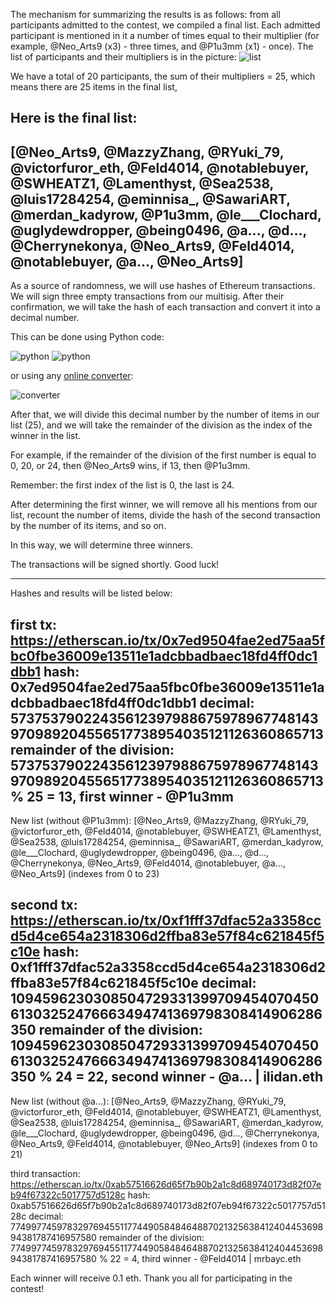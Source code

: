The mechanism for summarizing the results is as follows: from all participants admitted to the contest, we compiled a final list. Each admitted participant is mentioned in it a number of times equal to their multiplier (for example, @Neo_Arts9 (x3) - three times, and @P1u3mm (x1) - once).
The list of participants and their multipliers is in the picture:
![list](https://gyazo.com/d42ccb561dd0500a728b659489e6c05c.png)

We have a total of 20 participants, the sum of their multipliers = 25, which means there are 25 items in the final list,

Here is the final list:
------------
[@Neo_Arts9, @MazzyZhang, @RYuki_79, @victorfuror_eth, @Feld4014, @notablebuyer, @SWHEATZ1, @Lamenthyst, @Sea2538, @luis17284254, @eminnisa_, @SawariART, @merdan_kadyrow, @P1u3mm, @le___Clochard, @uglydewdropper, @being0496, @a..., @d..., @Cherrynekonya, @Neo_Arts9, @Feld4014, @notablebuyer, @a..., @Neo_Arts9]
------------

As a source of randomness, we will use hashes of Ethereum transactions.
We will sign three empty transactions from our multisig. After their confirmation, we will take the hash of each transaction and convert it into a decimal number.

This can be done using Python code:

![python](https://gyazo.com/ee7cfd39804f7b0cc741570137c53d47.png)
![python](https://gyazo.com/0be576dca9454636e30519ed4e76689e.png)

or using any [online converter](https://www.rapidtables.com/convert/number/hex-to-decimal.html):

![converter](https://gyazo.com/eee9d16368507a38d96b754c2b24a985.png)

After that, we will divide this decimal number by the number of items in our list (25), and we will take the remainder of the division as the index of the winner in the list.

For example, if the remainder of the division of the first number is equal to 0, 20, or 24, then @Neo_Arts9 wins, if 13, then @P1u3mm.

Remember: the first index of the list is 0, the last is 24.

After determining the first winner, we will remove all his mentions from our list, recount the number of items, divide the hash of the second transaction by the number of its items, and so on.

In this way, we will determine three winners.

The transactions will be signed shortly. Good luck!

---------
Hashes and results will be listed below:

first tx: https://etherscan.io/tx/0x7ed9504fae2ed75aa5fbc0fbe36009e13511e1adcbbadbaec18fd4ff0dc1dbb1
hash: 0x7ed9504fae2ed75aa5fbc0fbe36009e13511e1adcbbadbaec18fd4ff0dc1dbb1
decimal: 57375379022435612397988675978967748143970989204556517738954035121126360865713
remainder of the division: 57375379022435612397988675978967748143970989204556517738954035121126360865713 % 25 = 13, first winner - @P1u3mm
---------

New list (without @P1u3mm): [@Neo_Arts9, @MazzyZhang, @RYuki_79, @victorfuror_eth, @Feld4014, @notablebuyer, @SWHEATZ1, @Lamenthyst, @Sea2538, @luis17284254, @eminnisa_, @SawariART, @merdan_kadyrow, @le___Clochard, @uglydewdropper, @being0496, @a..., @d..., @Cherrynekonya, @Neo_Arts9, @Feld4014, @notablebuyer, @a..., @Neo_Arts9] (indexes from 0 to 23)

second tx: https://etherscan.io/tx/0xf1fff37dfac52a3358ccd5d4ce654a2318306d2ffba83e57f84c621845f5c10e
hash: 0xf1fff37dfac52a3358ccd5d4ce654a2318306d2ffba83e57f84c621845f5c10e
decimal: 109459623030850472933139970945407045061303252476663494741369798308414906286350
remainder of the division: 109459623030850472933139970945407045061303252476663494741369798308414906286350 % 24 = 22, second winner - @a... | ilidan.eth
---------

New list (without @a...): [@Neo_Arts9, @MazzyZhang, @RYuki_79, @victorfuror_eth, @Feld4014, @notablebuyer, @SWHEATZ1, @Lamenthyst, @Sea2538, @luis17284254, @eminnisa_, @SawariART, @merdan_kadyrow, @le___Clochard, @uglydewdropper, @being0496, @d..., @Cherrynekonya, @Neo_Arts9, @Feld4014, @notablebuyer, @Neo_Arts9] (indexes from 0 to 21)

third transaction: https://etherscan.io/tx/0xab57516626d65f7b90b2a1c8d689740173d82f07eb94f67322c5017757d5128c
hash: 0xab57516626d65f7b90b2a1c8d689740173d82f07eb94f67322c5017757d5128c
decimal: 77499774597832976945511774490584846488702132563841240445369894381787416957580
remainder of the division: 77499774597832976945511774490584846488702132563841240445369894381787416957580 % 22 = 4, third winner - @Feld4014 | mrbayc.eth

Each winner will receive 0.1 eth. Thank you all for participating in the contest!



